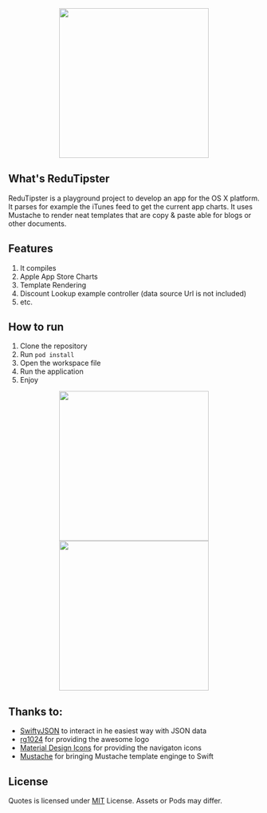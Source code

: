 <div style="text-align:center">
	<a href="https://raw.githubusercontent.com/tscholze/swift-redutipster/master/docs/logo.png">
		<img src="https://raw.githubusercontent.com/tscholze/swift-redutipster/master/docs/logo.png" height="300px" />
	</a>
</div>

## What's ReduTipster
ReduTipster is a playground project to develop an app for the OS X platform. It parses for example the iTunes feed to get the current app charts.
It uses Mustache to render neat templates that are copy & paste able for blogs or other documents.

## Features
1. It compiles
1. Apple App Store Charts
1. Template Rendering
1. Discount Lookup example controller (data source Url is not included)
1. etc.

## How to run
1. Clone the repository
1. Run `pod install`
1. Open the workspace file
1. Run the application
1. Enjoy

<div style="text-align:center">
        <a href="https://raw.githubusercontent.com/tscholze/swift-redutipster/master/docs/docs/charts.png">
                <img src="https://raw.githubusercontent.com/tscholze/swift-redutipster/master/docs/charts.png" height="300px" />
        </a>
</div>

<div style="text-align:center">
        <a href="https://raw.githubusercontent.com/tscholze/swift-redutipster/master/docs/discount.png">
                <img src="https://raw.githubusercontent.com/tscholze/swift-redutipster/master/docs/discount.png" height="300px" />
        </a>
</div>

## Thanks to:
* [SwiftyJSON](https://github.com/SwiftyJSON/SwiftyJSON) to interact in he easiest way with JSON data
* [rg1024](https://openclipart.org/user-detail/rg1024) for providing the awesome logo
* [Material Design Icons](https://materialdesignicons.com) for providing the navigaton icons
* [Mustache](http://mustache.github.io) for bringing Mustache template enginge to Swift

## License 
Quotes is licensed under [MIT](https://en.wikipedia.org/wiki/MIT_License) License. Assets or Pods may differ.